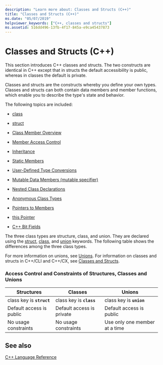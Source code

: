 ```yaml
---
description: "Learn more about: Classes and Structs (C++)"
title: "Classes and Structs (C++)"
ms.date: "05/07/2019"
helpviewer_keywords: ["C++, classes and structs"]
ms.assetid: 516dd496-13fb-4f17-845a-e9ca45437873
---
```

# Classes and Structs (C++)

This section introduces C++ classes and structs. The two constructs are identical in C++ except that in structs the default accessibility is public, whereas in classes the default is private.

Classes and structs are the constructs whereby you define your own types. Classes and structs can both contain data members and member functions, which enable you to describe the type's state and behavior.

The following topics are included:

- [class](../cpp/class-cpp.md)

- [struct](../cpp/struct-cpp.md)

- [Class Member Overview](../cpp/class-member-overview.md)

- [Member Access Control](../cpp/member-access-control-cpp.md)

- [Inheritance](../cpp/inheritance-cpp.md)

- [Static Members](../cpp/static-members-cpp.md)

- [User-Defined Type Conversions](../cpp/user-defined-type-conversions-cpp.md)

- [Mutable Data Members (mutable specifier)](../cpp/mutable-data-members-cpp.md)

- [Nested Class Declarations](../cpp/nested-class-declarations.md)

- [Anonymous Class Types](../cpp/anonymous-class-types.md)

- [Pointers to Members](../cpp/pointers-to-members.md)

- [this Pointer](../cpp/this-pointer.md)

- [C++ Bit Fields](../cpp/cpp-bit-fields.md)

The three class types are structure, class, and union. They are declared using the [struct](../cpp/struct-cpp.md), [class](../cpp/class-cpp.md), and [union](../cpp/unions.md) keywords. The following table shows the differences among the three class types.

For more information on unions, see [Unions](../cpp/unions.md). For information on classes and structs in C++/CLI and C++/CX, see [Classes and Structs](../extensions/classes-and-structs-cpp-component-extensions.md).

### Access Control and Constraints of Structures, Classes and Unions

|Structures|Classes|Unions|
|----------------|-------------|------------|
|class key is **`struct`**|class key is **`class`**|class key is **`union`**|
|Default access is public|Default access is private|Default access is public|
|No usage constraints|No usage constraints|Use only one member at a time|

## See also

[C++ Language Reference](../cpp/cpp-language-reference.md)
